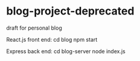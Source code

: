 # blog-project-deprecated
draft for personal blog


React.js front end:
cd blog
npm start

Express back end:
cd blog-server
node index.js

